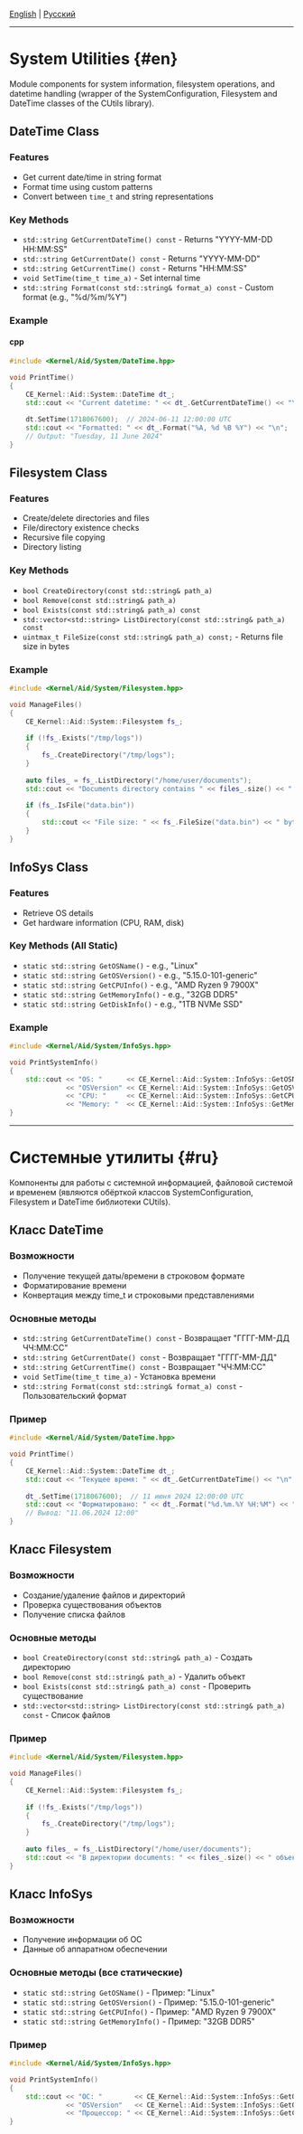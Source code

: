 [English](#en) | [Русский](#ru)

---
# System Utilities {#en}

Module components for system information, filesystem operations, and datetime handling 
(wrapper of the SystemConfiguration, Filesystem and DateTime classes of the CUtils library).

## DateTime Class
### Features
- Get current date/time in string format
- Format time using custom patterns
- Convert between `time_t` and string representations

### Key Methods
- ```std::string GetCurrentDateTime() const``` - Returns "YYYY-MM-DD HH:MM:SS"
- ```std::string GetCurrentDate() const``` - Returns "YYYY-MM-DD"
- ```std::string GetCurrentTime() const``` - Returns "HH:MM:SS"
- ```void SetTime(time_t time_a)``` - Set internal time
- ```std::string Format(const std::string& format_a) const``` - Custom format (e.g., "%d/%m/%Y")

### Example
#### cpp
```cpp
#include <Kernel/Aid/System/DateTime.hpp>

void PrintTime() 
{
    CE_Kernel::Aid::System::DateTime dt_;
    std::cout << "Current datetime: " << dt_.GetCurrentDateTime() << "\n";
    
    dt.SetTime(1718067600);  // 2024-06-11 12:00:00 UTC
    std::cout << "Formatted: " << dt_.Format("%A, %d %B %Y") << "\n";
    // Output: "Tuesday, 11 June 2024"
}
```

## Filesystem Class
### Features
- Create/delete directories and files
- File/directory existence checks
- Recursive file copying
- Directory listing

### Key Methods
- ```bool CreateDirectory(const std::string& path_a)```
- ```bool Remove(const std::string& path_a)```
- ```bool Exists(const std::string& path_a) const```
- ```std::vector<std::string> ListDirectory(const std::string& path_a) const```
- ```uintmax_t FileSize(const std::string& path_a) const;``` - Returns file size in bytes

### Example
```cpp
#include <Kernel/Aid/System/Filesystem.hpp>

void ManageFiles() 
{
    CE_Kernel::Aid::System::Filesystem fs_;
    
    if (!fs_.Exists("/tmp/logs")) 
    {
        fs_.CreateDirectory("/tmp/logs");
    }
    
    auto files_ = fs_.ListDirectory("/home/user/documents");
    std::cout << "Documents directory contains " << files_.size() << " items\n";
    
    if (fs_.IsFile("data.bin")) 
    {
        std::cout << "File size: " << fs_.FileSize("data.bin") << " bytes\n";
    }
}
```

## InfoSys Class
### Features
- Retrieve OS details
- Get hardware information (CPU, RAM, disk)

### Key Methods (All Static)
- ```static std::string GetOSName()``` - e.g., "Linux"
- ```static std::string GetOSVersion()``` - e.g., "5.15.0-101-generic"
- ```static std::string GetCPUInfo()``` - e.g., "AMD Ryzen 9 7900X"
- ```static std::string GetMemoryInfo()``` - e.g., "32GB DDR5"
- ```static std::string GetDiskInfo()``` - e.g., "1TB NVMe SSD"

### Example
```cpp
#include <Kernel/Aid/System/InfoSys.hpp>

void PrintSystemInfo() 
{
    std::cout << "OS: "      << CE_Kernel::Aid::System::InfoSys::GetOSName() 
              << "OSVersion" << CE_Kernel::Aid::System::InfoSys::GetOSVersion()  << "\n"
              << "CPU: "     << CE_Kernel::Aid::System::InfoSys::GetCPUInfo()    << "\n"
              << "Memory: "  << CE_Kernel::Aid::System::InfoSys::GetMemoryInfo() << "\n";
}
```

---
# Системные утилиты {#ru}
Компоненты для работы с системной информацией, файловой системой и временем
(являются обёрткой классов SystemConfiguration, Filesystem и DateTime библиотеки CUtils).

## Класс DateTime
### Возможности
- Получение текущей даты/времени в строковом формате
- Форматирование времени
- Конвертация между time_t и строковыми представлениями

### Основные методы
- ```std::string GetCurrentDateTime() const``` - Возвращает "ГГГГ-ММ-ДД ЧЧ:ММ:СС"
- ```std::string GetCurrentDate() const``` - Возвращает "ГГГГ-ММ-ДД"
- ```std::string GetCurrentTime() const``` - Возвращает "ЧЧ:ММ:СС"
- ```void SetTime(time_t time_a)``` - Установка времени
- ```std::string Format(const std::string& format_a) const``` - Пользовательский формат

### Пример
```cpp
#include <Kernel/Aid/System/DateTime.hpp>

void PrintTime() 
{
    CE_Kernel::Aid::System::DateTime dt_;
    std::cout << "Текущее время: " << dt_.GetCurrentDateTime() << "\n";
    
    dt_.SetTime(1718067600);  // 11 июня 2024 12:00:00 UTC
    std::cout << "Форматировано: " << dt_.Format("%d.%m.%Y %H:%M") << "\n";
    // Вывод: "11.06.2024 12:00"
}
```

## Класс Filesystem
### Возможности
- Создание/удаление файлов и директорий
- Проверка существования объектов
- Получение списка файлов

### Основные методы
- ```bool CreateDirectory(const std::string& path_a)``` - Создать директорию
- ```bool Remove(const std::string& path_a)``` - Удалить объект
- ```bool Exists(const std::string& path_a) const``` - Проверить существование
- ```std::vector<std::string> ListDirectory(const std::string& path_a) const``` - Список файлов

### Пример
```cpp
#include <Kernel/Aid/System/Filesystem.hpp>

void ManageFiles() 
{
    CE_Kernel::Aid::System::Filesystem fs_;
    
    if (!fs_.Exists("/tmp/logs")) 
    {
        fs_.CreateDirectory("/tmp/logs");
    }
    
    auto files_ = fs_.ListDirectory("/home/user/documents");
    std::cout << "В директории documents: " << files_.size() << " объектов\n";
}
```

## Класс InfoSys
### Возможности
- Получение информации об ОС
- Данные об аппаратном обеспечении

### Основные методы (все статические)
- ```static std::string GetOSName()``` - Пример: "Linux"
- ```static std::string GetOSVersion()``` - Пример: "5.15.0-101-generic"
- ```static std::string GetCPUInfo()``` - Пример: "AMD Ryzen 9 7900X"
- ```static std::string GetMemoryInfo()``` - Пример: "32GB DDR5"

### Пример
```cpp
#include <Kernel/Aid/System/InfoSys.hpp>

void PrintSystemInfo() 
{
    std::cout << "ОС: "        << CE_Kernel::Aid::System::InfoSys::GetOSName() 
              << "OSVersion"   << CE_Kernel::Aid::System::InfoSys::GetOSVersion() << "\n"
              << "Процессор: " << CE_Kernel::Aid::System::InfoSys::GetCPUInfo()   << "\n";
}
```
